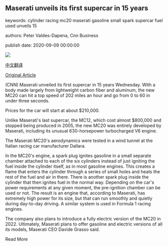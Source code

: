## Maserati unveils its first supercar in 15 years

keywords: cylinder racing mc20 maserati gasoline small spark supercar fuel used unveils 15

authors: Peter Valdes-Dapena, Cnn Business

publish date: 2020-09-09 00:00:00

![](https://cdn.cnn.com/cnnnext/dam/assets/200908134553-01-maserati-mc20-super-tease.jpg)

[中文翻译](Maserati%20unveils%20its%20first%20supercar%20in%2015%20years_zh.md)

[Original Article](https://edition.cnn.com/2020/09/09/success/maserati-mc20-supercar/index.html)

(CNN) Maserati unveiled its first supercar in 15 years Wednesday. With a body made largely from lightweight carbon fiber and aluminum, the new MC20 can hit a top speed of 202 miles an hour and go from 0 to 60 in under three seconds.

Prices for the car will start at about $210,000.

Unlike Maserati's last supercar, the MC12, which cost almost $800,000 and stopped being produced in 2005, the new MC20 was entirely developed by Maserati, including its unusual 630-horsepower turbocharged V6 engine.

The Maserati MC20's aerodynamics were tested in a wind tunnel at the Italian racing car manufacturer Dallara.

In the MC20's engine, a spark plug ignites gasoline in a small separate chamber attached to each of the six cylinders instead of just igniting the fuel inside the cylinder itself, as in most gasoline engines. This creates a flame that enters the cylinder through a series of small holes and heats the rest of the fuel and air in there. There is another spark plug inside the cylinder that then ignites fuel in the normal way. Depending on the car's power requirements at any given moment, the pre-ignition chamber can be used or not. The result is an engine that, according to Maserati, has extremely high power for its size, but that can run smoothly and quietly during day-to-day driving. A similar system is used in Formula 1 racing engines.

The company also plans to introduce a fully electric version of the MC20 in 2022. Ultimately, Maserati plans to offer gasoline and electric versions of all its models, Maserati CEO Davide Grasso said.

Read More